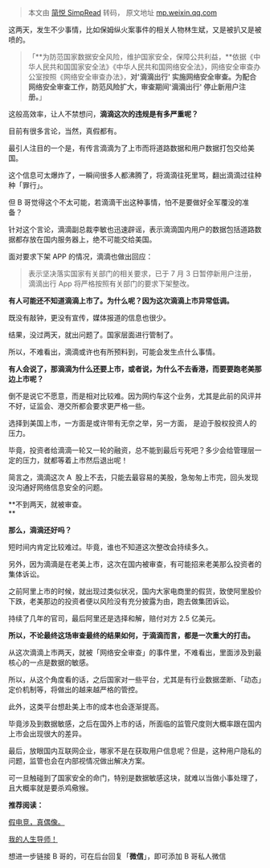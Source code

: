 > 本文由 [简悦 SimpRead](http://ksria.com/simpread/) 转码， 原文地址 [mp.weixin.qq.com](https://mp.weixin.qq.com/s?__biz=MzA5ODg5NDk1Ng==&mid=2247493226&idx=1&sn=3ebd38d9558dfc1af4165669712702f2&chksm=90883369a7ffba7f0c44fb06015beb00d9f7b75a628e02b17ac8dcbffa314b489616e1a93185&mpshare=1&scene=1&srcid=0706Y7B5JkktAiCK4sa5yrGL&sharer_sharetime=1625557587569&sharer_shareid=7fece245937ac96f04f0fb8e1311fff1#rd)

这两天，发生不少事情，比如保姆纵火案事件的相关人物林生斌，又是被扒又是被喷的。

> 「**为防范国家数据安全风险，维护国家安全，保障公共利益，**依据《中华人民共和国国家安全法》《中华人民共和国网络安全法》，网络安全审查办公室按照《网络安全审查办法》，**对'滴滴出行' 实施网络安全审查。为配合网络安全审查工作，防范风险扩大，审查期间'滴滴出行' 停止新用户注册。**」

这般高效率，让人不禁想问，**滴滴这次的违规是有多严重呢？**

目前有很多言论，当然，真假都有。

最引人注目的一个是，有传言滴滴为了上市而将道路数据和用户数据打包交给美国。

这个信息可太爆炸了，一瞬间很多人都沸腾了，将滴滴往死里骂，翻出滴滴过往种种「罪行」。

但 B 哥觉得这个不太可能，若滴滴干出这种事情，怕不是要做好全军覆没的准备？

针对这个言论，滴滴副总裁李敏也迅速辟谣，表示滴滴国内用户的数据包括道路数据都存放在国内服务器上，绝不可能交给美国。

面对要求下架 APP 的情况，滴滴也做出回应：

> 表示坚决落实国家有关部门的相关要求，已于 7 月 3 日暂停新用户注册，滴滴出行 App 将严格按照有关部门的要求下架整改。

**有人可能还不知道滴滴上市了。为什么呢？因为这次滴滴上市异常低调。**

既没有敲钟，更没有宣传，媒体报道的信息也很少。

结果，没过两天，就出问题了。国家层面进行管制了。

所以，不难看出，滴滴或许也有所预料到，可能会发生点什么事情。

**有人会说了，那滴滴为什么还要上市，或者说，为什么不去香港，而要要跑老美那边上市呢？**

倒不是说它不愿意，而是相对比较难。因为网约车这个业务，尤其是此前的风评并不好，证监会、港交所都会要求更严格一些。

选择到美国上市，一方面是或许带有无奈之举，另一方面， 是迫于股权投资人的压力。

毕竟，投资者给滴滴一轮又一轮的融资，总不能到最后亏死吧？多少会给管理层一定的压力，就都等着上市然后退出呢！

简言之，滴滴这次 A  股上不去，只能去最容易的美股，急匆匆上市完，回头发现没沟通好网络信息安全的问题。

**不到两天，就被审查。  
**

**那么，滴滴还好吗？**

短时间内肯定比较难过。毕竟，谁也不知道这次整改会持续多久。

另外，因为滴滴是在老美上市，这次在国内被审查，有可能招来老美那么投资者的集体诉讼。

之前阿里上市的时候，就出现过类似状况，国内大家电商里的假货，致使阿里股价下跌，老美那边的投资者便以风险没有充分披露为由，跑去做集团诉讼。

持续了几年的官司，最后阿里还是选择和解，赔付对方 2.5 亿美元。

**所以，不论最终这场审查最终的结果如何，于滴滴而言，都是一次重大的打击。**

从这次滴滴上市两天，就被「网络安全审查」的事件里，不难看出，里面涉及到最核心的一点是数据的敏感。

所以，从这个角度看的话，之后国家对一些平台，尤其是有行业数据垄断、「动态」定价机制等，将做出的越来越严格的管控。

此外，这类平台想赴美上市的成本也会逐渐提高。

毕竟涉及到数据敏感，之后在国外上市的话，所面临的监管尺度则大概率跟在国内上市会出现很大的差异。

最后，放眼国内互联网企业，哪家不是在获取用户信息呢？但是，这种用户隐私的问题，监管也会在内部视情况做出解决方案。

可一旦触碰到了国家安全的命门，特别是数据敏感这块，就难以当做小事处理了，且大概率就是要杀鸡儆猴。

**推荐阅读：**

[假电竞，真偶像。](http://mp.weixin.qq.com/s?__biz=MzA5ODg5NDk1Ng==&mid=2247493200&idx=1&sn=fa362cd9720d33cb5db5d9b7e5738739&chksm=90883353a7ffba451702a927838538b87aff9c22bfaef81ca49fe5d40df77cba49c822dc2e5d&scene=21#wechat_redirect)  

[我的人生导师！](http://mp.weixin.qq.com/s?__biz=MzA5ODg5NDk1Ng==&mid=2247493153&idx=1&sn=c2c26abb72319fbb40d2986d294652c0&chksm=90883322a7ffba346f61bed9cf27cae807bb6ec770cecbc5b7f582f260d2a16d65d7139fc58e&scene=21#wechat_redirect)  

想进一步链接 B 哥的，可在后台回复「**微信**」，即可添加 B 哥私人微信
